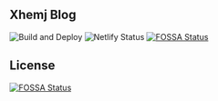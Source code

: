 ## Xhemj Blog

![Build and Deploy](https://github.com/xhemj/xhemj.github.io/workflows/Build%20and%20Deploy/badge.svg?branch=source)
![Netlify Status](https://api.netlify.com/api/v1/badges/5a8c61bd-e97e-4ef7-96ba-87219681f4fe/deploy-status)
[![FOSSA Status](https://app.fossa.com/api/projects/git%2Bgithub.com%2Fxhemj%2Fxhemj.github.io.svg?type=shield)](https://app.fossa.com/projects/git%2Bgithub.com%2Fxhemj%2Fxhemj.github.io?ref=badge_shield)


## License
[![FOSSA Status](https://app.fossa.com/api/projects/git%2Bgithub.com%2Fxhemj%2Fxhemj.github.io.svg?type=large)](https://app.fossa.com/projects/git%2Bgithub.com%2Fxhemj%2Fxhemj.github.io?ref=badge_large)